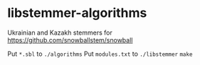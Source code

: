 # libstemmer-algorithms
Ukrainian and Kazakh stemmers for https://github.com/snowballstem/snowball

Put `*.sbl` to `./algorithms`
Put `modules.txt` to `./libstemmer`
`make`

